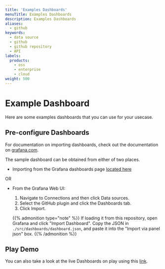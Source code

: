 ```yaml
---
title: 'Examples Dashboards'
menuTitle: Examples Dashboards
description: Examples Dashboards
aliases:
  - github
keywords:
  - data source
  - github
  - github repository
  - API
labels:
  products:
    - oss
    - enterprise
    - cloud
weight: 500
---
```


# Example Dashboard

Here are some examples dashboards that you can use for your usecase.

## Pre-configure Dashboards

For documentation on importing dashboards, check out the documentation on [grafana.com](https://grafana.com/docs/grafana/latest/reference/export_import/#importing-a-dashboard).

The sample dashboard can be obtained from either of two places.

- Importing from the Grafana dashboards page [located here](https://grafana.com/grafana/dashboards/14000)

OR

- From the Grafana Web UI:
  1. Navigate to Connections and then click Data sources.
  1. Select the GitHub plugin and click the Dashboards tab.
  1. Click Import.

   {{% admonition type="note" %}}
   If loading it from this repository, open Grafana and click "Import Dashboard". Copy the JSON in `./src/dashboards/dashboard.json`, and paste it into the "Import via panel json" box.
   {{% /admonition %}}

## Play Demo

You can also take a look at the live Dashboards on play using this [link](https://play.grafana.org/dashboards/f/bb613d16-7ee5-4cf4-89ac-60dd9405fdd7/demo-github).
